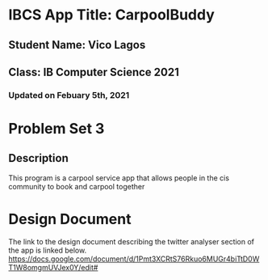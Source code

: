 # IBCS App Title: CarpoolBuddy
## Student Name: Vico Lagos
## Class: IB Computer Science 2021
### Updated on Febuary 5th, 2021
# Problem Set 3
## Description
This program is a carpool service app that allows people in the cis
community to book and carpool together

# Design Document
The link to the design document describing the twitter analyser
section of the app is linked below.
https://docs.google.com/document/d/1Pmt3XCRtS76Rkuo6MUGr4biTtD0WT1W8omgmUVJex0Y/edit#
